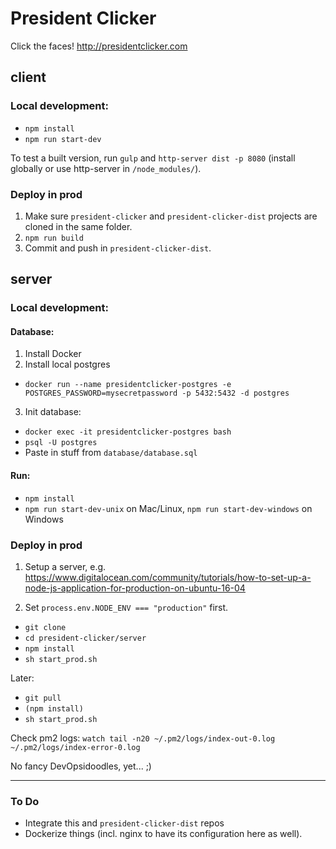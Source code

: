 # President Clicker

Click the faces! http://presidentclicker.com

## client

### Local development:

* `npm install`
* `npm run start-dev`

To test a built version, run `gulp` and `http-server dist -p 8080` (install globally or use http-server in `/node_modules/`).

### Deploy in prod

1. Make sure `president-clicker` and `president-clicker-dist` projects are cloned in the same folder.
2. `npm run build`
3. Commit and push in `president-clicker-dist`.

## server

### Local development:

#### Database:

1. Install Docker
2. Install local postgres
 * `docker run --name presidentclicker-postgres -e POSTGRES_PASSWORD=mysecretpassword -p 5432:5432 -d postgres`
3. Init database:
 * `docker exec -it presidentclicker-postgres bash` 
 * `psql -U postgres`
 * Paste in stuff from `database/database.sql` 

#### Run:

* `npm install`
* `npm run start-dev-unix` on Mac/Linux, `npm run start-dev-windows` on Windows

### Deploy in prod
    
1. Setup a server, e.g. https://www.digitalocean.com/community/tutorials/how-to-set-up-a-node-js-application-for-production-on-ubuntu-16-04

2. Set ```process.env.NODE_ENV === "production"``` first.

* `git clone`
* `cd president-clicker/server`
* `npm install`
* `sh start_prod.sh`

Later:
* `git pull`
* `(npm install)`
* `sh start_prod.sh`

Check pm2 logs: `watch tail -n20 ~/.pm2/logs/index-out-0.log ~/.pm2/logs/index-error-0.log`

No fancy DevOpsidoodles, yet... ;)

---

### To Do
* Integrate this and `president-clicker-dist` repos
* Dockerize things (incl. nginx to have its configuration here as well).
